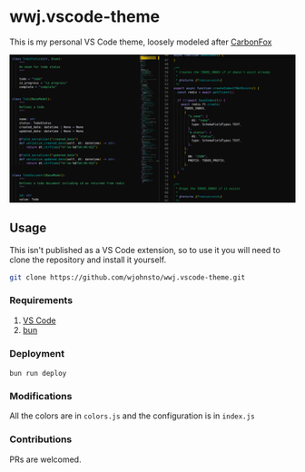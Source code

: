 # wwj.vscode-theme

This is my personal VS Code theme, loosely modeled after [CarbonFox](https://github.com/EdenEast/nightfox.nvim)

![wwj VS Code theme screenshot](./doc/screenshot1.png)

## Usage

This isn't published as a VS Code extension, so to use it you will need to clone the repository and install it yourself.

```bash
git clone https://github.com/wjohnsto/wwj.vscode-theme.git
```

### Requirements

1. [VS Code](https://code.visualstudio.com/)
2. [bun](https://bun.sh/)

### Deployment

```
bun run deploy
```

### Modifications

All the colors are in `colors.js` and the configuration is in `index.js`

### Contributions

PRs are welcomed.

